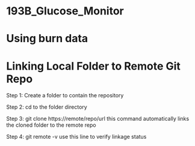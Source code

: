 # 193B_Glucose_Monitor
# Using burn data
# Linking Local Folder to Remote Git Repo
Step 1: Create a folder to contain the repository

Step 2: cd to the folder directory

Step 3: git clone https://remote/repo/url
        this command automatically links the cloned folder to 
        the remote repo

Step 4: git remote -v
        use this line to verify linkage status
        
# 
